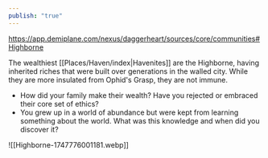 ```yaml
---
publish: "true"
---
```

https://app.demiplane.com/nexus/daggerheart/sources/core/communities#Highborne

The wealthiest [[Places/Haven/index|Havenites]] are the Highborne, having inherited riches that were built over generations in the walled city. While they are more insulated from Ophid's Grasp, they are not immune.

* How did your family make their wealth? Have you rejected or embraced their core set of ethics?
* You grew up in a world of abundance but were kept from learning something about the world. What was this knowledge and when did you discover it?

 ![[Highborne-1747776001181.webp]]